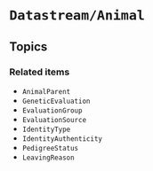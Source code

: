 # ``Datastream/Animal``

## Topics

### Related items
- ``AnimalParent``
- ``GeneticEvaluation``
- ``EvaluationGroup``
- ``EvaluationSource``
- ``IdentityType``
- ``IdentityAuthenticity``
- ``PedigreeStatus``
- ``LeavingReason``
